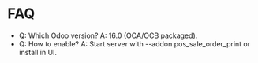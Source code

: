 # FAQ

- Q: Which Odoo version? A: 16.0 (OCA/OCB packaged).
- Q: How to enable? A: Start server with --addon pos_sale_order_print or install in UI.
